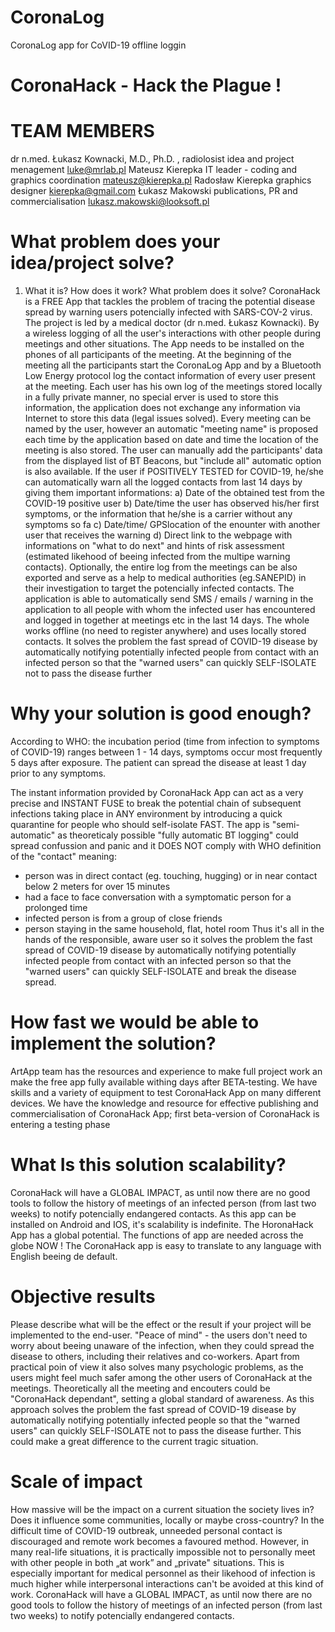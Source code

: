 # CoronaLog
CoronaLog app for CoVID-19 offline loggin


# CoronaHack - Hack the Plague !


# TEAM MEMBERS
dr n.med. Łukasz Kownacki, M.D., Ph.D. , radiolosist
idea and project menagement
luke@mrlab.pl
Mateusz Kierepka
IT leader - coding and graphics coordination
mateusz@kierepka.pl
Radosław Kierepka
graphics designer
kierepka@gmail.com
Łukasz Makowski
publications, PR and commercialisation
lukasz.makowski@looksoft.pl

# What problem does your idea/project solve? 
1. What it is?  How does it work? What problem does it solve? 
CoronaHack is a FREE App that tackles the problem of tracing the potential disease spread by warning users potencially infected with SARS-COV-2 virus. The project is led by a medical doctor (dr n.med. Łukasz Kownacki).
By a wireless logging of all the user's interactions with other people during meetings and other situations.
The App needs to be installed on the phones of all participants of the meeting. At the beginning of the meeting all the participants start the CoronaLog App and by a Bluetooth Low Energy protocol log the contact information of every user present at the meeting.
Each user has his own log of the meetings stored locally in a fully private manner, no special erver is used to store this information, the application does not exchange any information via Internet to store this data (legal issues solved).
Every meeting can be named by the user, however an automatic "meeting name" is proposed each time by the application based on date and time the location of the meeting is also stored. The user can manually add the participants' data from the displayed list of BT Beacons, but "include all" automatic option is also available.
If the user if POSITIVELY TESTED for COVID-19, he/she can automatically warn all the logged contacts from last 14 days by giving them important informations:
a) Date of the obtained test from the COVID-19 positive user
b) Date/time the user has observed his/her first symptoms, or the information that he/she is a carrier without any symptoms so fa
c) Date/time/ GPSlocation of the enounter with another user that receives the warning
d) Direct link to the webpage with informations on "what to do next" and hints of risk assessment (estimated likehood of beeing infected from the multipe warning contacts).
Optionally, the entire log from the meetings can be also exported and serve as a help to medical authorities (eg.SANEPID) in their investigation to target the potencially infected contacts.
The application is able to automatically send SMS / emails / warning in the application to all people with whom the infected user has encountered and logged in together at meetings etc in the last 14 days. The whole works offline (no need to register anywhere) and uses locally stored contacts.
It solves the problem the fast spread of COVID-19 disease by automatically notifying potentially infected people from contact with an infected person so that the "warned users" can quickly SELF-ISOLATE not to pass the disease further

# Why your solution is good enough? 
According to WHO: the incubation period (time from infection to symptoms of COVID-19) ranges between 1 - 14 days, symptoms occur most frequently 5 days after exposure. The patient can spread the disease at least 1 day prior to any symptoms.

The instant information provided by CoronaHack App can act as a very precise and INSTANT FUSE to break the potential chain of subsequent infections taking place in ANY environment by introducing a quick quarantine for people who should self-isolate FAST.
The app is "semi-automatic" as theoreticaly possible "fully automatic BT logging" could spread confussion and panic and it DOES NOT comply with WHO definition of the "contact" meaning:
- person was in direct contact (eg. touching, hugging) or in near contact below 2 meters
for over 15 minutes
- had a face to face conversation with a symptomatic person for a prolonged time
- infected person is from a group of close friends
- person staying in the same household, flat, hotel room
Thus it's all in the hands of the responsible, aware user so it solves the problem the fast spread of COVID-19 disease by automatically notifying potentially infected people from contact with an infected person so that the "warned users" can quickly SELF-ISOLATE and break the disease spread.

# How fast we would be able to implement the solution?
ArtApp team has the resources and experience to make full project work an make the free app fully available withing days after BETA-testing.
We have skills and a variety of equipment to test CoronaHack App on many different devices.
We have the knowledge and resource for effective publishing and commercialisation of
CoronaHack App; first beta-version of CoronaHack is entering a testing phase 

# What Is this solution scalability?
CoronaHack will have a GLOBAL IMPACT, as until now there are no good tools to follow the history of meetings of an infected person (from last two weeks) to notify potencially endangered contacts. As this app can be installed on Android and IOS, it's scalability is indefinite. The HoronaHack App has a global potential. The functions of app are needed across the globe NOW ! The CoronaHack app is easy to translate to any language with English beeing de default.

# Objective results
Please describe what will be the effect or the result if your project will be implemented to the end-user. 
"Peace of mind" - the users don't need to worry about beeing unaware of the infection, when they could spread the disease to others, including their relatives and co-workers.
Apart from practical poin of view it also solves many psychologic problems, as the users might feel much safer among the other users of CoronaHack at the meetings. Theoretically all the meeting and encouters could be "CoronaHack dependant", setting a global standard of awareness.
As this approach solves the problem the fast spread of COVID-19 disease by automatically notifying potentially infected people so that the "warned users" can quickly SELF-ISOLATE not to pass the disease further. This could make a great difference to the current tragic situation.

# Scale of impact
How massive will be the impact on a current situation the society lives in? Does it influence some communities, locally or maybe cross-country?
In the difficult time of COVID-19 outbreak, unneeded personal contact is discouraged and remote work becomes a favoured method. However, in many real-life situations, it is practically impossible not to personally meet with other people in both „at work” and „private" situations.
This is especially important for medical personnel as their likehood of infection is much higher while interpersonal interactions can't be avoided at this kind of work.
CoronaHack will have a GLOBAL IMPACT, as until now there are no good tools to follow the history of meetings of an infected person (from last two weeks) to notify potencially endangered contacts.
